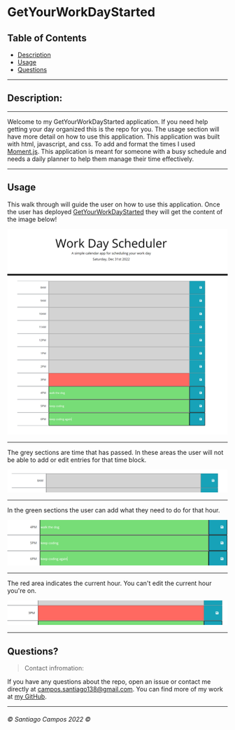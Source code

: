 # GetYourWorkDayStarted






## Table of Contents

- [Description](#description)
- [Usage](#usage)
- [Questions](#questions)

---

## Description:

---

Welcome to my GetYourWorkDayStarted application. If you need help getting your day organized this is the repo for you. The usage section will have more detail on how to use this application. This application was built with html, javascript, and css. To add and format the times I used [Moment.js](https://momentjs.com/). This application is meant for someone with a busy schedule and needs a daily planner to help them manage their time effectively. 



----

## Usage

This walk through will guide the user on how to use this application. 
Once the user has deployed [GetYourWorkDayStarted](https://everyone1138.github.io/GetYourWorkDayStarted/) they will get the content of the image below!


![work day scheduler](./images/Screenshot%20(2).png)

---
The grey sections are time that has passed. In these areas the user will not be able to add or edit entries for that time block.


![time has passed and you can't edit anymore](./images/Screenshot%20(5).png)

----

In the green sections the user can add what they need to do for that hour. 

![green means the hour is to come and you can add and edit this ](./images/Screenshot%20(4).png)

----

The red area indicates the current hour. You can't edit the current hour you're on. 

![ red means the current hour](./images/Screenshot%20(3).png)


----


## Questions?

>Contact infromation:

If you have any questions about the repo, open an issue or contact me directly at campos.santiago138@gmail.com. You can find
more of my work at [my GitHub](https://github.com/Everyone1138).

---

###### ©️ Santiago Campos 2022 ©️